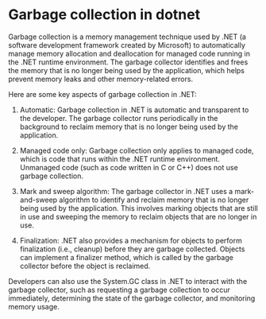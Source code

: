 # Garbage collection in dotnet

Garbage collection is a memory management technique used by .NET (a software development framework created by Microsoft) to automatically manage memory allocation and deallocation for managed code running in the .NET runtime environment. The garbage collector identifies and frees the memory that is no longer being used by the application, which helps prevent memory leaks and other memory-related errors.

Here are some key aspects of garbage collection in .NET:

1. Automatic: Garbage collection in .NET is automatic and transparent to the developer. The garbage collector runs periodically in the background to reclaim memory that is no longer being used by the application.
    
2. Managed code only: Garbage collection only applies to managed code, which is code that runs within the .NET runtime environment. Unmanaged code (such as code written in C or C++) does not use garbage collection.
    
3. Mark and sweep algorithm: The garbage collector in .NET uses a mark-and-sweep algorithm to identify and reclaim memory that is no longer being used by the application. This involves marking objects that are still in use and sweeping the memory to reclaim objects that are no longer in use.
    
4. Finalization: .NET also provides a mechanism for objects to perform finalization (i.e., cleanup) before they are garbage collected. Objects can implement a finalizer method, which is called by the garbage collector before the object is reclaimed.
    

Developers can also use the System.GC class in .NET to interact with the garbage collector, such as requesting a garbage collection to occur immediately, determining the state of the garbage collector, and monitoring memory usage.